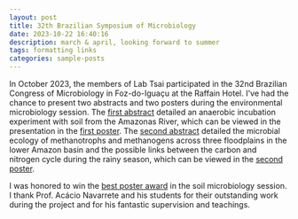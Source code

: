 ```yaml
---
layout: post
title: 32th Brazilian Symposium of Microbiology
date: 2023-10-22 16:40:16
description: march & april, looking forward to summer
tags: formatting links
categories: sample-posts
---
```


In October 2023, the members of Lab Tsai participated in the 32nd Brazilian Congress of Microbiology in Foz-do-Iguaçu at the Raffain Hotel. I've had the chance to present two abstracts and two posters during the environmental microbiology session. The [first abstract](/assets/pdf/Abstract_CBM1.pdf) detailed an anaerobic incubation experiment with soil from the Amazonas River, which can be viewed in the presentation in the [first poster](/assets/pdf/Poster_CBM-1.pdf). The [second abstract](/assets/pdf/Abstract_CBM2.pdf) detailed the microbial ecology of methanotrophs and methanogens across three floodplains in the lower Amazon basin and the possible links between the carbon and nitrogen cycle during the rainy season, which can be viewed in the [second poster](/assets/pdf/Poster_CBM-2.pdf).

I was honored to win the [best poster award](/assets/pdf/Best_poster_award.pdf) in the soil microbiology session. I thank Prof. Acácio Navarrete and his students for their outstanding work during the project and for his fantastic supervision and teachings. 
